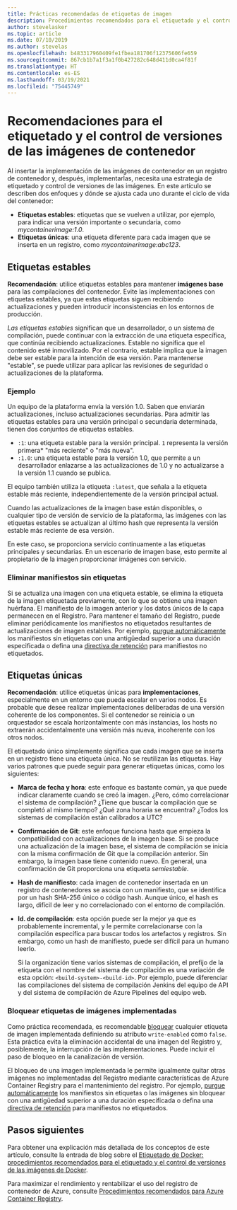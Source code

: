 ```yaml
---
title: Prácticas recomendadas de etiquetas de imagen
description: Procedimientos recomendados para el etiquetado y el control de versiones de imágenes del contenedor de Docker al insertar imágenes en Azure Container Registry y extraer imágenes de este
author: stevelasker
ms.topic: article
ms.date: 07/10/2019
ms.author: stevelas
ms.openlocfilehash: b483317960409fe1fbea181706f12375606fe659
ms.sourcegitcommit: 867cb1b7a1f3a1f0b427282c648d411d0ca4f81f
ms.translationtype: HT
ms.contentlocale: es-ES
ms.lasthandoff: 03/19/2021
ms.locfileid: "75445749"
---
```

# <a name="recommendations-for-tagging-and-versioning-container-images"></a>Recomendaciones para el etiquetado y el control de versiones de las imágenes de contenedor

Al insertar la implementación de las imágenes de contenedor en un registro de contenedor y, después, implementarlas, necesita una estrategia de etiquetado y control de versiones de las imágenes. En este artículo se describen dos enfoques y dónde se ajusta cada uno durante el ciclo de vida del contenedor:

* **Etiquetas estables**: etiquetas que se vuelven a utilizar, por ejemplo, para indicar una versión importante o secundaria, como *mycontainerimage:1.0*.
* **Etiquetas únicas**: una etiqueta diferente para cada imagen que se inserta en un registro, como *mycontainerimage:abc123*.

## <a name="stable-tags"></a>Etiquetas estables

**Recomendación**: utilice etiquetas estables para mantener **imágenes base** para las compilaciones del contenedor. Evite las implementaciones con etiquetas estables, ya que estas etiquetas siguen recibiendo actualizaciones y pueden introducir inconsistencias en los entornos de producción.

*Las etiquetas estables* significan que un desarrollador, o un sistema de compilación, puede continuar con la extracción de una etiqueta específica, que continúa recibiendo actualizaciones. Estable no significa que el contenido esté inmovilizado. Por el contrario, estable implica que la imagen debe ser estable para la intención de esa versión. Para mantenerse "estable", se puede utilizar para aplicar las revisiones de seguridad o actualizaciones de la plataforma.

### <a name="example"></a>Ejemplo

Un equipo de la plataforma envía la versión 1.0. Saben que enviarán actualizaciones, incluso actualizaciones secundarias. Para admitir las etiquetas estables para una versión principal o secundaria determinada, tienen dos conjuntos de etiquetas estables.

* `:1`: una etiqueta estable para la versión principal. `1` representa la versión primera* "más reciente" o "más nueva".
* `:1.0`: una etiqueta estable para la versión 1.0, que permite a un desarrollador enlazarse a las actualizaciones de 1.0 y no actualizarse a la versión 1.1 cuando se publica.

El equipo también utiliza la etiqueta `:latest`, que señala a la etiqueta estable más reciente, independientemente de la versión principal actual.

Cuando las actualizaciones de la imagen base están disponibles, o cualquier tipo de versión de servicio de la plataforma, las imágenes con las etiquetas estables se actualizan al último hash que representa la versión estable más reciente de esa versión.

En este caso, se proporciona servicio continuamente a las etiquetas principales y secundarias. En un escenario de imagen base, esto permite al propietario de la imagen proporcionar imágenes con servicio.

### <a name="delete-untagged-manifests"></a>Eliminar manifiestos sin etiquetas

Si se actualiza una imagen con una etiqueta estable, se elimina la etiqueta de la imagen etiquetada previamente, con lo que se obtiene una imagen huérfana. El manifiesto de la imagen anterior y los datos únicos de la capa permanecen en el Registro. Para mantener el tamaño del Registro, puede eliminar periódicamente los manifiestos no etiquetados resultantes de actualizaciones de imagen estables. Por ejemplo, [purgue automáticamente](container-registry-auto-purge.md) los manifiestos sin etiquetas con una antigüedad superior a una duración especificada o defina una [directiva de retención](container-registry-retention-policy.md) para manifiestos no etiquetados.

## <a name="unique-tags"></a>Etiquetas únicas

**Recomendación**: utilice etiquetas únicas para **implementaciones**, especialmente en un entorno que pueda escalar en varios nodos. Es probable que desee realizar implementaciones deliberadas de una versión coherente de los componentes. Si el contenedor se reinicia o un orquestador se escala horizontalmente con más instancias, los hosts no extraerán accidentalmente una versión más nueva, incoherente con los otros nodos.

El etiquetado único simplemente significa que cada imagen que se inserta en un registro tiene una etiqueta única. No se reutilizan las etiquetas. Hay varios patrones que puede seguir para generar etiquetas únicas, como los siguientes:

* **Marca de fecha y hora**: este enfoque es bastante común, ya que puede indicar claramente cuando se creó la imagen. ¿Pero, cómo correlacionar el sistema de compilación? ¿Tiene que buscar la compilación que se completó al mismo tiempo? ¿Qué zona horaria se encuentra? ¿Todos los sistemas de compilación están calibrados a UTC?
* **Confirmación de Git**: este enfoque funciona hasta que empieza la compatibilidad con actualizaciones de la imagen base. Si se produce una actualización de la imagen base, el sistema de compilación se inicia con la misma confirmación de Git que la compilación anterior. Sin embargo, la imagen base tiene contenido nuevo. En general, una confirmación de Git proporciona una etiqueta *semiestable*.
* **Hash de manifiesto**: cada imagen de contenedor insertada en un registro de contenedores se asocia con un manifiesto, que se identifica por un hash SHA-256 único o código hash. Aunque único, el hash es largo, difícil de leer y no correlacionado con el entorno de compilación.
* **Id. de compilación**: esta opción puede ser la mejor ya que es probablemente incremental, y le permite correlacionarse con la compilación específica para buscar todos los artefactos y registros. Sin embargo, como un hash de manifiesto, puede ser difícil para un humano leerlo.

  Si la organización tiene varios sistemas de compilación, el prefijo de la etiqueta con el nombre del sistema de compilación es una variación de esta opción: `<build-system>-<build-id>`. Por ejemplo, puede diferenciar las compilaciones del sistema de compilación Jenkins del equipo de API y del sistema de compilación de Azure Pipelines del equipo web.

### <a name="lock-deployed-image-tags"></a>Bloquear etiquetas de imágenes implementadas

Como práctica recomendada, es recomendable [bloquear](container-registry-image-lock.md) cualquier etiqueta de imagen implementada definiendo su atributo `write-enabled` como `false`. Esta práctica evita la eliminación accidental de una imagen del Registro y, posiblemente, la interrupción de las implementaciones. Puede incluir el paso de bloqueo en la canalización de versión.

El bloqueo de una imagen implementada le permite igualmente quitar otras imágenes no implementadas del Registro mediante características de Azure Container Registry para el mantenimiento del registro. Por ejemplo, [purgue automáticamente](container-registry-auto-purge.md) los manifiestos sin etiquetas o las imágenes sin bloquear con una antigüedad superior a una duración especificada o defina una [directiva de retención](container-registry-retention-policy.md) para manifiestos no etiquetados.

## <a name="next-steps"></a>Pasos siguientes

Para obtener una explicación más detallada de los conceptos de este artículo, consulte la entrada de blog sobre el [Etiquetado de Docker: procedimientos recomendados para el etiquetado y el control de versiones de las imágenes de Docker](https://stevelasker.blog/2018/03/01/docker-tagging-best-practices-for-tagging-and-versioning-docker-images/).

Para maximizar el rendimiento y rentabilizar el uso del registro de contenedor de Azure, consulte [Procedimientos recomendados para Azure Container Registry](container-registry-best-practices.md).

<!-- IMAGES -->


<!-- LINKS - Internal -->

